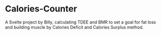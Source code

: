 # Calories-Counter
A Svelte project by Billy, calculating TDEE and BMR to set a goal for fat loss and building muscle by Calories Deficit and Calories Surplus method.
